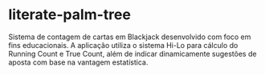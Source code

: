 # literate-palm-tree
Sistema de contagem de cartas em Blackjack desenvolvido com foco em fins educacionais. A aplicação utiliza o sistema Hi-Lo para cálculo do Running Count e True Count, além de indicar dinamicamente sugestões de aposta com base na vantagem estatística.
